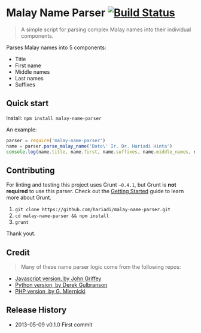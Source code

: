 # Malay Name Parser [![Build Status](https://travis-ci.org/hariadi/malay-name-parser.png)](https://travis-ci.org/hariadi/malay-name-parser)

> A simple script for parsing complex Malay names into their individual components.

Parses Malay names into 5 components:
- Title
- First name
- Middle names
- Last names
- Suffixes


## Quick start

Install: `npm install malay-name-parser`

An example:
```js
parser = require('malay-name-parser')
name = parser.parse_malay_name('Dato\' Ir. Dr. Hariadi Hinta')
console.log(name.title, name.first, name.suffixes, name.middle_names, name.last_names)
```


## Contributing
For linting and testing this project uses Grunt `~0.4.1`, but Grunt is **not required** to use this parser. Check out the [Getting Started](http://gruntjs.com/getting-started) guide to learn more about Grunt.

 1. `git clone https://github.com/hariadi/malay-name-parser.git`
 2. `cd malay-name-parser && npm install`
 3. `grunt`

Thank yout.


## Credit
> Many of these name parser logic come from the following repos:

* [Javascript version, by John Griffey](https://github.com/redjohn/name_parser)
* [Python version, by Derek Gulbranson](http://code.google.com/p/python-nameparser)
* [PHP version, by G. Miernicki](http://code.google.com/p/nameparser/)


## Release History
* 2013-05-09	v0.1.0			First commit